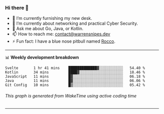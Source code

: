 ### Hi there 👋

- 🔭 I’m currently furnishing my new desk.
- 🌱 I’m currently about networking and practical Cyber Security.
- 💬 Ask me about Go, Java, or Kotlin.
- 📫 How to reach me: contact@warrensnipes.dev
- ⚡ Fun fact: I have a blue nose pitbull named [Rocco](https://i.imgur.com/iLsSCKu.jpg).

-------

📊 **Weekly development breakdown**
<!--START_SECTION:waka-->
```text
Svelte       1 hr 41 mins    █████████████▓░░░░░░░░░░░   54.40 % 
Kotlin       34 mins         ████▓░░░░░░░░░░░░░░░░░░░░   18.46 % 
JavaScript   11 mins         █▓░░░░░░░░░░░░░░░░░░░░░░░   06.18 % 
Java         11 mins         █▓░░░░░░░░░░░░░░░░░░░░░░░   06.06 % 
Git Config   10 mins         █▒░░░░░░░░░░░░░░░░░░░░░░░   05.42 % 
```
<!--END_SECTION:waka-->
###### *This graph is generated from WakeTime using active coding time*
-------
